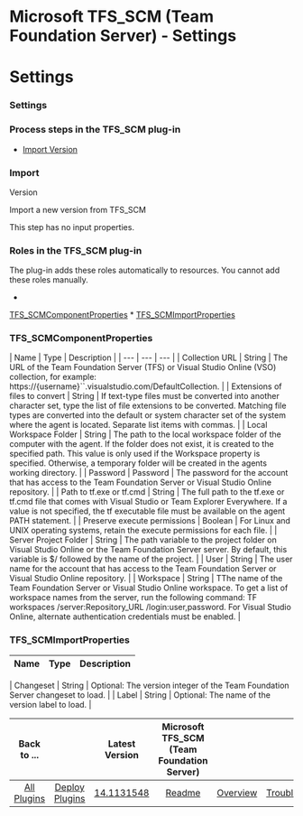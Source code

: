 
Microsoft TFS_SCM (Team Foundation Server) - Settings
=====================================================

# Settings



### Settings




 



### Process steps in the TFS\_SCM plug-in


* [Import Version](#import_version)




### Import 
Version


Import a new version from TFS\_SCM


This step has no input properties.




### Roles in the TFS\_SCM plug-in



The plug-in adds these roles automatically to resources. You cannot add these roles manually.



* 
[TFS\_SCMComponentProperties](#tfs_scmcomponentproperties_role)
* 
[TFS\_SCMImportProperties](#tfs_scmimportproperties_role)



### TFS\_SCMComponentProperties




| Name | Type | 
Description |
| --- | --- | --- |
| Collection URL | String | The URL of the Team Foundation Server (TFS) or Visual 
Studio Online (VSO) collection, for example: https://{username}``.visualstudio.com/DefaultCollection.
  |
| Extensions 
of files to convert | String | If text-type files must be converted into another character set, type the list of file 
extensions to be converted. Matching file types are converted into the default or system character set of the system 
where the agent is located. Separate list items with commas.
  |
| Local Workspace Folder | String | The path to the 
local workspace folder of the computer with the agent. If the folder does not exist, it is created to the specified 
path. This value is only used if the Workspace property is specified. Otherwise, a temporary folder will be created in 
the agents working directory.
  |
| Password | Password | The password for the account that has access to the Team 
Foundation Server or Visual Studio Online repository.
  |
| Path to tf.exe or tf.cmd | String | The full path to the 
tf.exe or tf.cmd file that comes with Visual Studio or Team Explorer Everywhere. If a value is not specified, the tf 
executable file must be available on the agent PATH statement.
  |
| Preserve execute permissions | Boolean | For Linux 
and UNIX operating systems, retain the execute permissions for each file. |
| Server Project Folder | String | The path 
variable to the project folder on Visual Studio Online or the Team Foundation Server server. By default, this variable 
is $/ followed by the name of the project.
  |
| User | String | The user name for the account that has access to the 
Team Foundation Server or Visual Studio Online repository.
  |
| Workspace | String | TThe name of the Team Foundation 
Server or Visual Studio Online workspace. To get a list of workspace names from the server, run the following command: 
TF workspaces /server:Repository\_URL /login:user,password. For Visual Studio Online, alternate authentication 
credentials must be enabled.
  |


### TFS\_SCMImportProperties




| Name | Type | Description |
| --- | --- | --- |
| 
Changeset | String | Optional: The version integer of the Team Foundation Server changeset to load. |
| Label | String |
 Optional: The name of the version label to load. |





|Back to ...||Latest Version|Microsoft TFS_SCM (Team Foundation Server) |||||
| :---: | :---: | :---: | :---: | :---: | :---: | :---: | :---: |
|[All Plugins](../../index.md)|[Deploy Plugins](../README.md)|[14.1131548]()|[Readme](README.md)|[Overview](overview.md)|[Troubleshooting](troubleshooting.md)|[Usage](usage.md)|[Downloads](downloads.md)|
